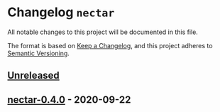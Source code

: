 # Changelog `nectar`

All notable changes to this project will be documented in this file.

The format is based on [Keep a Changelog](https://keepachangelog.com/en/1.0.0/),
and this project adheres to [Semantic Versioning](https://semver.org/spec/v2.0.0.html).

## [Unreleased]

## [nectar-0.4.0] - 2020-09-22

[Unreleased]: https://github.com/thomaseizinger/comit-rs/compare/nectar-0.4.0...HEAD

[nectar-0.4.0]: https://github.com/thomaseizinger/comit-rs/compare/7b41c7a416dc3362f96b1d12b01b6f9f2d6d2c9d...nectar-0.4.0
